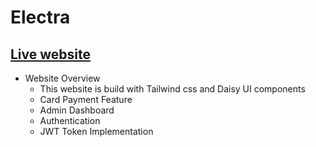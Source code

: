 # Electra #

## [Live website](https://manufacturer-website-7fd18.web.app/)

* Website Overview
    * This website is build with Tailwind css and Daisy UI components
    * Card Payment Feature
    * Admin Dashboard
    * Authentication
    * JWT Token Implementation
